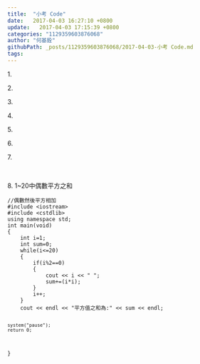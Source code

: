 ```yaml
---
title:  "小考 Code"
date:   2017-04-03 16:27:10 +0800
update:   2017-04-03 17:15:39 +0800
categories: "1129359603876068"
author: "何基銓"
githubPath: _posts/1129359603876068/2017-04-03-小考 Code.md
tags: 
---
```

<p>1.</p>
<p>2.</p>
<p>3.</p>
<p>4.</p>
<p>5.</p>
<p>6.</p>
<p>7.</p>
<p>&nbsp;</p>
<p>8. 1~20中偶數平方之和</p>
<pre class="language-cpp"><code>//偶數然後平方相加 
#include &lt;iostream&gt;
#include &lt;cstdlib&gt;
using namespace std;
int main(void)
{
	int i=1;
	int sum=0;
	while(i&lt;=20)
	{
		if(i%2==0)
		{
			cout &lt;&lt; i &lt;&lt; " ";
			sum+=(i*i);
		}
		i++;
	}
	cout &lt;&lt; endl &lt;&lt; "平方值之和為:" &lt;&lt; sum &lt;&lt; endl; 
	
	system("pause");
	return 0;
}</code></pre>
<p>&nbsp;</p>
<p>&nbsp;</p>
<p>&nbsp;</p>
<p>&nbsp;</p>
<p>&nbsp;</p>
<p>&nbsp;</p>
<p>&nbsp;</p>
<p>&nbsp;</p>
<p>&nbsp;</p>
<p>&nbsp;</p>